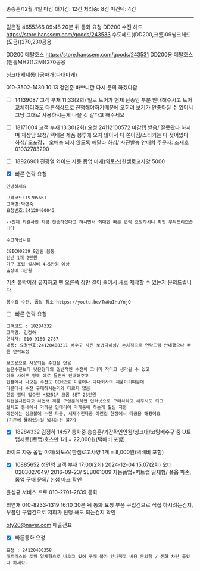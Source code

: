 송승훈/12월 4일 마감
대기건: 12건
처리중: 8건
미컨택: 4건

---

김은정 4655366 09:48 20분 뒤 통화 요청
DD200 수전 헤드 https://store.hanssem.com/goods/243533
수도헤드((DD200,크롬)09씽크헤드(도금))270,230공용

DD200 메탈호스 https://store.hanssem.com/goods/243531
DD200용 메탈호스(원홀MH2(1.2M))270공용

싱크대세제통타공마개(다대마개)

010-3502-1430 10:13
정연준 바쁘니깐 다시 문의 하겠다함 

- [ ] 14139087 고객 부재 11:33(2회)
밀로 도어가 현재 단종인 부분 안내해주시고
도어 교체하더라도 다른색상으로 진행해야하기때문에
오히려 보기가 안좋아질 수 있어서 그냥 그대로 사용하시는게 나을 것 같다고 해주세요

- [ ] 18171004 고객 부재 13:30(2회)
요청 24112100572 마감캡 받음/ 잘못왔다 하시며 재상담 요청/ 택배온 제품 봉투에 오지 않아서 다 쏟아짐/스티커는 다 젖어있다 하심/ 오포장， 오배송 되지 않도록 해달라 하심/ 사진발송 안내함
주문자: 조재호 01032783290


- [ ] 18926901 진광열
와이드 자동 폽업 마개(와토스)한샘로고사양 5000


- [x] 빠른 연락 요청
```
안녕하세요 

고객코드:19705661
고객명:박영숙
요청번호:24120400043

->전체 외관사진 지금 전송하셨다고 하시면서 최대한 빠른 연락 요청하시니 확인 부탁드리겠습니다 

수고하십시요
```


```
CBIC00239 9만원 몸통
선반 1개 2만원
가구 조립 설치비 4~5만원 예상
출장비 3만원
```

기존 붙박이장 유지하고 맨 오른쪽 장만 길이 줄여서 새로 제작할 수 있는지 문의드립니다

```
봉수컵 수전, 폽업 청소 https://youtu.be/Tw0uIHuYnjQ
```

- [ ] 빠른 연락 요청
```
고객코드 : 18284332
고객명: 김정하
연락처: 010-9180-2787
내용: 요청번호:24120400311 배수구 사진 보냈다하심/ 순차적으로 연락드림 안내했으나 빠른 연락요청
```


```
보조용으로 사용되는 수전은 없음
높은수전보다 낮은형태의 일반적인 수전이 그나마 작다고 생각될 수 있고
아래 사이즈 정도 예로 들면서 안내해주고
한샘에서 나오는 수전도 OEM으로 미륭이나 다다회사의 제품이기때문에
다른데서 수전 구매하시는거와 다르지 않음
한샘 필터 입수전 HS251F 크롬 SET 23만원
직접설치한다고 하면서 제품 구입문의하면 인터넷으로 구매하라고 해주셔도 되고
설치도 동네에서 가까운 인테리어 가게통해 하는게 훨씬 저렴
예전에는 싱크볼에 수전 타공, 세제수전타공 이런걸 현장에서 타공을 해줬어요
(기존에 뚫려있는걸 넓히는건 불가)
```

- [x] 18284332 김정하 14:57 통화중
송승훈/기간확인안됨/싱크대/코팅배수구 중 U트랩세트(I트랩)호스만 1개 = 22,000원(택배비 포함)

와이드 자동 폽업 마개(와토스)한샘로고사양 1개 = 8,000원(택배비 포함)


- [x] 10885652 성인영 고객 부재 17:00(2회) 2024-12-04 15:07(2회)
오더 0203027049/ 2016-09-23/ SLB061009 자동폽업+벽트랩 일체형/ 폽옵 파손, 폽업 구매 문의/ 한샘 마크 확인


윤성규 서비스 프로 010-2701-2839 통화 

최연재 010-8233-1319	16:10 30분 뒤 통화 요청
부품 구입건으로 직접 하시려는건지, 부품만 구입건으로 저희가 진행 해도 되는건지
확인

bty20@naver.com
매출전표


- [x] 빠른통화 요청
```
요청 : 24120400358
매트리스와 토퍼 일체형으로 나오고 있어 구매 불가 안내했고 비용 문의함 / 전화 차단 풀었다 하세요~
```